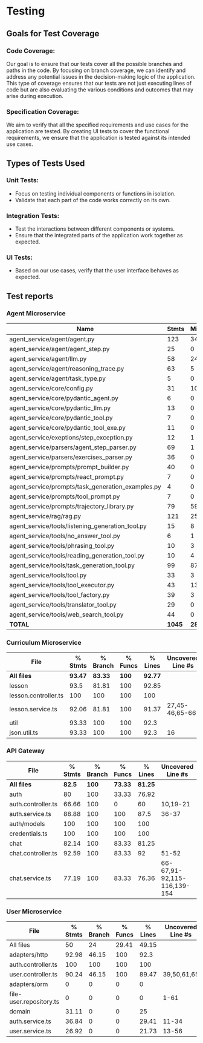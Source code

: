 # Testing

## Goals for Test Coverage
### Code Coverage:
Our goal is to ensure that our tests cover all the possible branches and paths in the code. By focusing on branch coverage, we can identify and address any potential issues in the decision-making logic of the application. This type of coverage ensures that our tests are not just executing lines of code but are also evaluating the various conditions and outcomes that may arise during execution.

### Specification Coverage:
We aim to verify that all the specified requirements and use cases for the application are tested. By creating UI tests to cover the functional requirements, we ensure that the application is tested against its intended use cases. 

## Types of Tests Used
### Unit Tests:
- Focus on testing individual components or functions in isolation.
- Validate that each part of the code works correctly on its own.
### Integration Tests:
- Test the interactions between different components or systems.
- Ensure that the integrated parts of the application work together as expected.
### UI Tests:
- Based on our use cases, verify that the user interface behaves as expected.

## Test reports
### Agent Microservice
| Name                                                 | Stmts | Miss | Branch | BrPart | Cover |
|------------------------------------------------------|-------|------|--------|--------|-------|
| agent_service/agent/agent.py                         | 123   | 34   | 22     | 7      | 66%   |
| agent_service/agent/agent_step.py                    | 25    | 0    | 2      | 0      | 100%  |
| agent_service/agent/llm.py                           | 58    | 24   | 0      | 0      | 59%   |
| agent_service/agent/reasoning_trace.py               | 63    | 5    | 22     | 3      | 86%   |
| agent_service/agent/task_type.py                     | 5     | 0    | 0      | 0      | 100%  |
| agent_service/core/config.py                         | 31    | 10   | 6      | 1      | 65%   |
| agent_service/core/pydantic_agent.py                 | 6     | 0    | 0      | 0      | 100%  |
| agent_service/core/pydantic_llm.py                   | 13    | 0    | 0      | 0      | 100%  |
| agent_service/core/pydantic_tool.py                  | 7     | 0    | 0      | 0      | 100%  |
| agent_service/core/pydantic_tool_exe.py              | 11    | 0    | 0      | 0      | 100%  |
| agent_service/exeptions/step_exception.py            | 12    | 1    | 0      | 0      | 92%   |
| agent_service/parsers/agent_step_parser.py           | 69    | 1    | 20     | 0      | 99%   |
| agent_service/parsers/exercises_parser.py            | 36    | 0    | 10     | 1      | 98%   |
| agent_service/prompts/prompt_builder.py              | 40    | 0    | 2      | 0      | 100%  |
| agent_service/prompts/react_prompt.py                | 7     | 0    | 0      | 0      | 100%  |
| agent_service/prompts/task_generation_examples.py    | 4     | 0    | 0      | 0      | 100%  |
| agent_service/prompts/tool_prompt.py                 | 7     | 0    | 0      | 0      | 100%  |
| agent_service/prompts/trajectory_library.py          | 79    | 59   | 22     | 0      | 20%   |
| agent_service/rag/rag.py                             | 121   | 25   | 44     | 3      | 79%   |
| agent_service/tools/listening_generation_tool.py     | 15    | 8    | 2      | 0      | 41%   |
| agent_service/tools/no_answer_tool.py                | 6     | 1    | 0      | 0      | 83%   |
| agent_service/tools/phrasing_tool.py                 | 10    | 3    | 0      | 0      | 70%   |
| agent_service/tools/reading_generation_tool.py       | 10    | 4    | 0      | 0      | 60%   |
| agent_service/tools/task_generation_tool.py          | 99    | 87   | 18     | 0      | 10%   |
| agent_service/tools/tool.py                          | 33    | 3    | 6      | 1      | 90%   |
| agent_service/tools/tool_executor.py                 | 43    | 13   | 6      | 0      | 65%   |
| agent_service/tools/tool_factory.py                  | 39    | 3    | 4      | 0      | 93%   |
| agent_service/tools/translator_tool.py               | 29    | 0    | 6      | 0      | 100%  |
| agent_service/tools/web_search_tool.py               | 44    | 0    | 8      | 0      | 100%  |
| **TOTAL**                                            | **1045** | **281** | **200** | **16** | **71%** |

### Curriculum Microservice

File                   | % Stmts | % Branch | % Funcs | % Lines | Uncovered Line #s 
-----------------------|---------|----------|---------|---------|-------------------
**All files**             |   **93.47** |    **83.33**|     **100**|   **92.77** |                   
 lesson                |    93.5 |    81.81 |     100 |   92.85 |                   
  lesson.controller.ts |     100 |      100 |     100 |     100 |                   
  lesson.service.ts    |   92.06 |    81.81 |     100 |   91.37 | 27,45-46,65-66    
 util                  |   93.33 |      100 |     100 |    92.3 |                   
  json.util.ts         |   93.33 |      100 |     100 |    92.3 | 16                

### API Gateway

File                 | % Stmts | % Branch | % Funcs | % Lines | Uncovered Line #s           
---------------------|---------|----------|---------|---------|-----------------------------
**All files**          |    **82.5** |      **100** |   **73.33** |   **81.25** |                             
 auth                |      80 |      100 |   33.33 |   76.92 |                             
  auth.controller.ts |   66.66 |      100 |       0 |      60 | 10,19-21                    
  auth.service.ts    |   88.88 |      100 |     100 |    87.5 | 36-37                       
 auth/models         |     100 |      100 |     100 |     100 |                             
  credentials.ts     |     100 |      100 |     100 |     100 |                             
 chat                |   82.14 |      100 |   83.33 |   81.25 |                             
  chat.controller.ts |   92.59 |      100 |   83.33 |      92 | 51-52                       
  chat.service.ts    |   77.19 |      100 |   83.33 |   76.36 | 66-67,91-92,115-116,139-154 

### User Microservice
File                      | % Stmts | % Branch | % Funcs | % Lines | Uncovered Line #s 
--------------------------|---------|----------|---------|---------|-------------------
All files                 |      50 |       24 |   29.41 |   49.15 |                   
 adapters/http            |   92.98 |    46.15 |     100 |    92.3 |                   
  auth.controller.ts      |     100 |      100 |     100 |     100 |                   
  user.controller.ts      |   90.24 |    46.15 |     100 |   89.47 | 39,50,61,65       
 adapters/orm             |       0 |        0 |       0 |       0 |                   
  file-user.repository.ts |       0 |        0 |       0 |       0 | 1-61              
 domain                   |   31.11 |        0 |       0 |      25 |                   
  auth.service.ts         |   36.84 |        0 |       0 |   29.41 | 11-34             
  user.service.ts         |   26.92 |        0 |       0 |   21.73 | 13-56